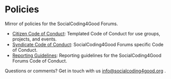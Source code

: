 Policies
========

Mirror of policies for the SocialCoding4Good Forums. 

* [Citizen Code of Conduct](citizen_code_of_conduct.md): Templated Code of Conduct for use groups, projects, and events.
* [Syndicate Code of Conduct](syndicate_code_of_conduct.md): SocialCoding4Good Forums specific Code of Conduct.
* [Reporting Guidelines](reporting_guidelines.md): Reporting guidelines for the SocialCoding4Good Forums Code of Conduct.

Questions or comments? Get in touch with us info@socialcoding4good.org .
